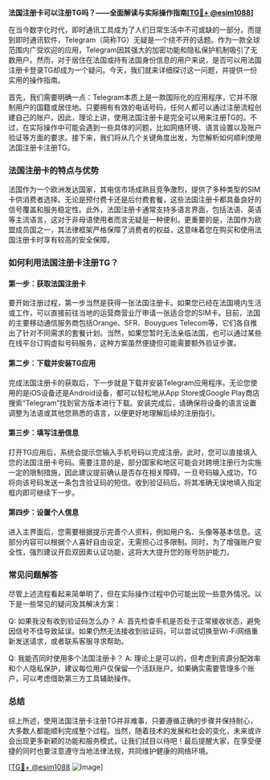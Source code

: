 **法国注册卡可以注册TG吗？——全面解读与实际操作指南[[TG💪+ @esim1088](https://t.me/s/esim1088)]**

在当今数字化时代，即时通讯工具成为了人们日常生活中不可或缺的一部分。而提到即时通讯软件，Telegram（简称TG）无疑是一个绕不开的话题。作为一款全球范围内广受欢迎的应用，Telegram因其强大的加密功能和隐私保护机制吸引了无数用户。然而，对于居住在法国或持有法国身份信息的用户来说，是否可以用法国注册卡登录TG却成为一个疑问。今天，我们就来详细探讨这一问题，并提供一份实用的操作指南。

首先，我们需要明确一点：Telegram本质上是一款国际化的应用程序，它并不限制用户的国籍或居住地。只要拥有有效的电话号码，任何人都可以通过注册流程创建自己的账户。因此，理论上讲，使用法国注册卡是完全可以用来注册TG的。不过，在实际操作中可能会遇到一些具体的问题，比如网络环境、语言设置以及账户验证等方面的要求。接下来，我们将从几个关键角度出发，为您解析如何顺利使用法国注册卡注册TG。

### 法国注册卡的特点与优势

法国作为一个欧洲发达国家，其电信市场成熟且竞争激烈，提供了多种类型的SIM卡供消费者选择。无论是预付费卡还是后付费套餐，这些法国注册卡都具备良好的信号覆盖和服务稳定性。此外，法国注册卡通常支持多语言界面，包括法语、英语等主流语言，这对于非母语使用者而言无疑是一种便利。更重要的是，法国作为欧盟成员国之一，其法律框架严格保障了消费者的权益，这意味着您在购买和使用法国注册卡时享有较高的安全保障。

### 如何利用法国注册卡注册TG？

#### 第一步：获取法国注册卡

要开始注册过程，第一步当然是获得一张法国注册卡。如果您已经在法国境内生活或工作，可以直接前往当地的运营商营业厅申请一张适合您的SIM卡。目前，法国的主要移动通信服务商包括Orange、SFR、Bouygues Telecom等，它们各自推出了针对不同需求的套餐计划。当然，如果您暂时无法亲临法国，也可以通过某些在线平台订购虚拟号码服务，这种方案虽然便捷但可能需要额外验证步骤。

#### 第二步：下载并安装TG应用

完成法国注册卡的获取后，下一步就是下载并安装Telegram应用程序。无论您使用的是iOS设备还是Android设备，都可以轻松地从App Store或Google Play商店搜索“Telegram”找到官方版本进行下载。安装完成后，请确保将设备的语言设置调整为法语或其他您熟悉的语言，以便更好地理解后续的注册指引。

#### 第三步：填写注册信息

打开TG应用后，系统会提示您输入手机号码以完成注册。此时，您可以直接填入您的法国注册卡号码。需要注意的是，部分国家和地区可能会对跨境注册行为实施一定的限制措施，因此建议提前确认是否存在相关障碍。一旦号码输入成功，TG将向该号码发送一条包含验证码的短信。收到验证码后，将其准确无误地填入指定框内即可继续下一步。

#### 第四步：设置个人信息

进入主界面后，您需要根据提示完善个人资料，例如用户名、头像等基本信息。这部分内容可以根据个人喜好自由设定，无需担心过多限制。同时，为了增强账户安全性，强烈建议开启双因素认证功能，这将大大提升您的账号防护能力。

### 常见问题解答

尽管上述流程看起来简单明了，但在实际操作过程中仍可能出现一些意外情况。以下是一些常见的疑问及其解决方案：

Q: 如果我没有收到验证码怎么办？
A: 首先检查手机是否处于正常接收状态，避免因信号不佳导致延误。如果仍然无法接收到验证码，可以尝试切换至Wi-Fi网络重新发送请求，或者联系客服寻求帮助。

Q: 我能否同时使用多个法国注册卡？
A: 理论上是可以的，但考虑到资源分配效率和个人隐私保护，建议每位用户仅保留一个活跃账户。如果确实需要管理多个账户，可以考虑借助第三方工具辅助操作。

### 总结

综上所述，使用法国注册卡注册TG并非难事，只要遵循正确的步骤并保持耐心，大多数人都能顺利完成整个过程。当然，随着技术的发展和社会的变化，未来或许会出现更多新颖的功能和服务模式，让我们拭目以待吧！最后提醒大家，在享受便捷的同时也要注意遵守当地法律法规，共同维护健康的网络环境。

[[TG💪+ @esim1088](https://t.me/s/esim1088) ![Image](https://i.postimg.cc/4NQfJmqS/Snipaste-2025-05-13-00-14-12.png)]